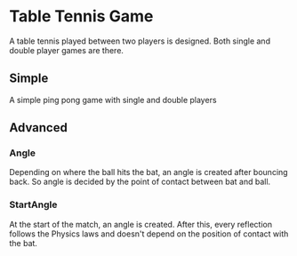 # Table Tennis Game
A table tennis played between two players is designed. Both single and double player games are there.

## Simple
A simple ping pong game with single and double players

## Advanced
### Angle
Depending on where the ball hits the bat, an angle is created after bouncing back. So angle is decided by the point of contact between bat and ball.

### StartAngle
At the start of the match, an angle is created. After this, every reflection follows the Physics laws and doesn't depend on the position of contact with the bat.
